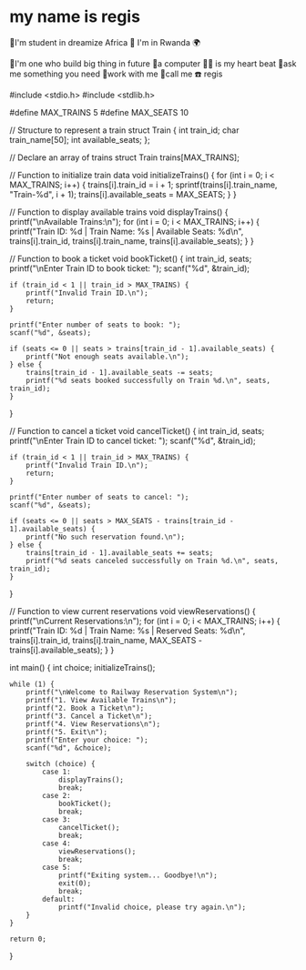 # my name is regis
🔸I'm student in dreamize Africa 
📍 I'm in Rwanda 🌍


🔸I'm one who build big thing in future 
🔸a computer 👨‍💻 is my heart beat 
🔺ask me something you need 
🔹work with me 
🔹call me ☎️ regis


#include <stdio.h>
#include <stdlib.h>

#define MAX_TRAINS 5
#define MAX_SEATS 10

// Structure to represent a train
struct Train {
    int train_id;
    char train_name[50];
    int available_seats;
};

// Declare an array of trains
struct Train trains[MAX_TRAINS];

// Function to initialize train data
void initializeTrains() {
    for (int i = 0; i < MAX_TRAINS; i++) {
        trains[i].train_id = i + 1;
        sprintf(trains[i].train_name, "Train-%d", i + 1);
        trains[i].available_seats = MAX_SEATS;
    }
}

// Function to display available trains
void displayTrains() {
    printf("\nAvailable Trains:\n");
    for (int i = 0; i < MAX_TRAINS; i++) {
        printf("Train ID: %d | Train Name: %s | Available Seats: %d\n", 
               trains[i].train_id, trains[i].train_name, trains[i].available_seats);
    }
}

// Function to book a ticket
void bookTicket() {
    int train_id, seats;
    printf("\nEnter Train ID to book ticket: ");
    scanf("%d", &train_id);
    
    if (train_id < 1 || train_id > MAX_TRAINS) {
        printf("Invalid Train ID.\n");
        return;
    }
    
    printf("Enter number of seats to book: ");
    scanf("%d", &seats);
    
    if (seats <= 0 || seats > trains[train_id - 1].available_seats) {
        printf("Not enough seats available.\n");
    } else {
        trains[train_id - 1].available_seats -= seats;
        printf("%d seats booked successfully on Train %d.\n", seats, train_id);
    }
}

// Function to cancel a ticket
void cancelTicket() {
    int train_id, seats;
    printf("\nEnter Train ID to cancel ticket: ");
    scanf("%d", &train_id);
    
    if (train_id < 1 || train_id > MAX_TRAINS) {
        printf("Invalid Train ID.\n");
        return;
    }
    
    printf("Enter number of seats to cancel: ");
    scanf("%d", &seats);
    
    if (seats <= 0 || seats > MAX_SEATS - trains[train_id - 1].available_seats) {
        printf("No such reservation found.\n");
    } else {
        trains[train_id - 1].available_seats += seats;
        printf("%d seats canceled successfully on Train %d.\n", seats, train_id);
    }
}

// Function to view current reservations
void viewReservations() {
    printf("\nCurrent Reservations:\n");
    for (int i = 0; i < MAX_TRAINS; i++) {
        printf("Train ID: %d | Train Name: %s | Reserved Seats: %d\n", 
               trains[i].train_id, trains[i].train_name, MAX_SEATS - trains[i].available_seats);
    }
}

int main() {
    int choice;
    initializeTrains();
    
    while (1) {
        printf("\nWelcome to Railway Reservation System\n");
        printf("1. View Available Trains\n");
        printf("2. Book a Ticket\n");
        printf("3. Cancel a Ticket\n");
        printf("4. View Reservations\n");
        printf("5. Exit\n");
        printf("Enter your choice: ");
        scanf("%d", &choice);
        
        switch (choice) {
            case 1:
                displayTrains();
                break;
            case 2:
                bookTicket();
                break;
            case 3:
                cancelTicket();
                break;
            case 4:
                viewReservations();
                break;
            case 5:
                printf("Exiting system... Goodbye!\n");
                exit(0);
                break;
            default:
                printf("Invalid choice, please try again.\n");
        }
    }

    return 0;
}
